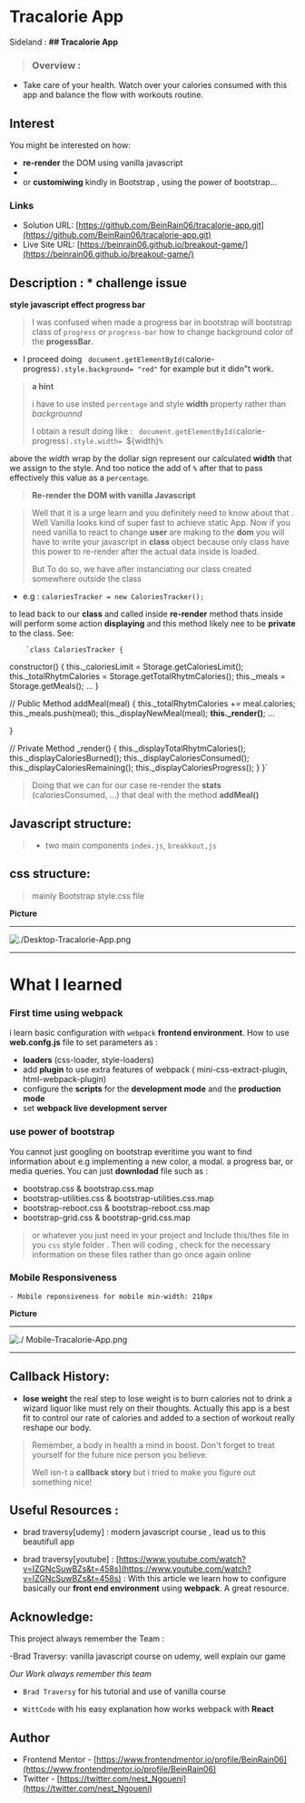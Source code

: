 # Tracalorie App

Sideland : **## Tracalorie App**

> ### Overview :

- Take care of your health. Watch over your calories consumed with this app and balance the flow with workouts routine.

## Interest

You might be interested on how:

- **re-render** the DOM using vanilla javascript
-
- or **customiwing** kindly in Bootstrap , using the power of bootstrap...

### Links

- Solution URL: [https://github.com/BeinRain06/tracalorie-app.git](https://github.com/BeinRain06/tracalorie-app.git)
- Live Site URL: [https://beinrain06.github.io/breakout-game/](https://beinrain06.github.io/breakout-game/)

## Description : \* challenge issue

**style javascript effect progress bar**

> I was confused when made a progress bar in bootstrap will bootstrap class of `progress` or `progress-bar` how to change background color of the **progessBar**.

- I proceed doing
  ` document.getElementById(`calorie-progress`).style.background= "red"`
  for example but it didn"t work.

> **a hint**
>
> i have to use insted `percentage` and style **width** property rather than _backgrounnd_
>
> I obtain a result doing like :
> ` document.getElementById(`calorie-progress`).style.width= `${width}`%`

above the _width_ wrap by the dollar sign represent our calculated **width** that we assign to the style. And too notice the add of `%` after that to pass effectively this value as a `percentage`.

> **Re-render the DOM with vanilla Javascript**

> Well that it is a urge learn and you definitely need to know about that . Well Vanilla looks kind of super fast to achieve static App. Now if you need vanilla to react to change **user** are making to the **dom** you will have to write your javascript in **class** object because only class have this power to re-render after the actual data inside is loaded.
>
> But To do so, we have after instanciating our class created somewhere outside the class

- e.g : `caloriesTracker = new CaloriesTracker();`

to lead back to our **class** and called inside **re-render** method thats inside will perform some action **displaying** and this method likely nee to be **private** to the class. See:

        `class CaloriesTracker {

constructor() {
this.\_caloriesLimit = Storage.getCaloriesLimit();
this.\_totalRhytmCalories = Storage.getTotalRhytmCalories();
this.\_meals = Storage.getMeals();
...
}

// Public Method
addMeal(meal) {
this.\_totalRhytmCalories += meal.calories;
this.\_meals.push(meal);
this.\_displayNewMeal(meal);
**this.\_render()**;
...

}

// Private Method
\_render() {
this.\_displayTotalRhytmCalories();
this.\_displayCaloriesBurned();
this.\_displayCaloriesConsumed();
this.\_displayCaloriesRemaining();
this.\_displayCaloriesProgress();
}
}`

> Doing that we can for our case re-render the **stats** (caloriesConsumed, ...) that deal with the method **addMeal()**

## Javascript structure:

> - two main components `index.js`, `breakkout,js`

## css structure:

> mainly Bootstrap
> style.css file

**Picture**

---

![./Desktop-Tracalorie-App.png](./Desktop-Tracalorie-App.png)

---

# What I learned

### First time using webpack

i learn basic configuration with `webpack` **frontend environment**. How to use **web.confg.js** file to set parameters as :

- **loaders** (css-loader, style-loaders)
- add **plugin** to use extra features of webpack ( mini-css-extract-plugin, html-webpack-plugin)
- configure the **scripts** for the **development mode** and the **production mode**
- set **webpack live development server**

### use power of bootstrap

You cannot just googling on bootstrap everitime you want to find information about e.g implementing a new color, a modal. a progress bar, or media queries.
You can just **downlodad** file such as :

- bootstrap.css & bootstrap.css.map
- bootstrap-utilities.css & bootstrap-utilities.css.map
- bootstrap-reboot.css & bootstrap-reboot.css.map
- bootstrap-grid.css & bootstrap-grid.css.map

> or whatever you just need in your project
> and Include this/thes file in you `css` style folder . Then will coding , check for the necessary information on these files rather than go once again online

### Mobile Responsiveness

    - Mobile reponsiveness for mobile min-width: 210px

**Picture**

---

![./ Mobile-Tracalorie-App.png](./Mobile-Tracalorie-App.png)

---

## Callback History:

- **lose weight** the real step to lose weight is to burn calories not to drink a wizard liquor like must rely on their thoughts. Actually this app is a best fit to control our rate of calories and added to a section of workout really reshape our body.

> Remember, a body in health a mind in boost.
> Don't forget to treat yourself for the future nice person you believe.
>
> Well isn-t a **callback story** but i tried to make you figure out something nice!

## Useful Resources :

- brad traversy[udemy] : modern javascript course , lead us to this beautifull app

- brad traversy[youtube] : [https://www.youtube.com/watch?v=IZGNcSuwBZs&t=458s](https://www.youtube.com/watch?v=IZGNcSuwBZs&t=458s) : With this article we learn how to configure basically our **front end environment** using **webpack**. A great resource.

## Acknowledge:

This project always remember the Team :

-Brad Traversy: vanilla javascript course on udemy, well explain our game

_Our Work always remember this team_

- `Brad Traversy` for his tutorial and use of vanilla course
  >
- `WittCode` with his easy explanation how works webpack with **React**
  >

## Author

- Frontend Mentor - [https://www.frontendmentor.io/profile/BeinRain06](https://www.frontendmentor.io/profile/BeinRain06)
- Twitter - [https://twitter.com/nest_Ngoueni](https://twitter.com/nest_Ngoueni)
